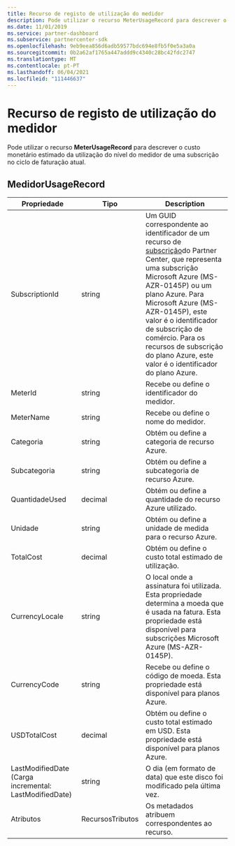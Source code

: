 ```yaml
---
title: Recurso de registo de utilização do medidor
description: Pode utilizar o recurso MeterUsageRecord para descrever o custo monetário estimado da utilização do nível do medidor de uma subscrição no ciclo de faturação atual.
ms.date: 11/01/2019
ms.service: partner-dashboard
ms.subservice: partnercenter-sdk
ms.openlocfilehash: 9eb9eea856d6adb59577bdc694e8fb5f0e5a3a0a
ms.sourcegitcommit: 0b2a62af1765a447addd9c4340c28bc42fdc2747
ms.translationtype: MT
ms.contentlocale: pt-PT
ms.lasthandoff: 06/04/2021
ms.locfileid: "111446637"
---
```

# <a name="meter-usage-record-resource"></a>Recurso de registo de utilização do medidor

Pode utilizar o recurso **MeterUsageRecord** para descrever o custo monetário estimado da utilização do nível do medidor de uma subscrição no ciclo de faturação atual.

## <a name="meterusagerecord"></a>MedidorUsageRecord

| Propriedade         | Tipo               | Description                                                                                                                                                                                                                                                                                                                                                                                         |
|------------------|--------------------|-----------------------------------------------------------------------------------------------------------------------------------------------------------------------------------------------------------------------------------------------------------------------------------------------------------------------------------------------------------------------------------------------------|
| SubscriptionId   | string             | Um GUID correspondente ao identificador de um recurso de [subscrição](subscription-resources.md#subscription)do Partner Center, que representa uma subscrição Microsoft Azure (MS-AZR-0145P) ou um plano Azure. Para Microsoft Azure (MS-AZR-0145P), este valor é o identificador de subscrição de comércio. Para os recursos de subscrição do plano Azure, este valor é o identificador do plano Azure. |
| MeterId          | string             | Recebe ou define o identificador do medidor.                                                                                                                                                                                                                                                                                                                                                                  |
| MeterName        | string             | Recebe ou define o nome do medidor.                                                                                                                                                                                                                                                                                                                                                                        |
| Categoria         | string             | Obtém ou define a categoria de recurso Azure.                                                                                                                                                                                                                                                                                                                                                           |
| Subcategoria      | string             | Obtém ou define a subcategoria de recurso Azure.                                                                                                                                                                                                                                                                                                                                                       |
| QuantidadeUsed     | decimal            | Obtém ou define a quantidade do recurso Azure utilizado.                                                                                                                                                                                                                                                                                                                                               |
| Unidade             | string             | Obtém ou define a unidade de medida para o recurso Azure.                                                                                                                                                                                                                                                                                                                                            |
| TotalCost        | decimal            | Obtém ou define o custo total estimado de utilização.                                                                                                                                                                                                                                                                                                                                                     |
| CurrencyLocale   | string             | O local onde a assinatura foi utilizada. Esta propriedade determina a moeda que é usada na fatura. Esta propriedade está disponível para subscrições Microsoft Azure (MS-AZR-0145P).                                                                                                                                                                                                      |
| CurrencyCode     | string             | Recebe ou define o código de moeda. Esta propriedade está disponível para planos Azure.                                                                                                                                                                                                                                                                                                                         |
| USDTotalCost     | decimal            | Obtém ou define o custo total estimado em USD. Esta propriedade está disponível para planos Azure.                                                                                                                                                                                                                                                                                                           |
| LastModifiedDate (Carga incremental: LastModifiedDate) | string             | O dia (em formato de data) que este disco foi modificado pela última vez.                                                                                                                                                                                                                                                                                                                                   |
| Atributos       | RecursosTributos | Os metadados atribuem correspondentes ao recurso.                                                                                                                                                                                                                                                                                                                                              |
